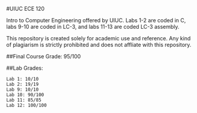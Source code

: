 #UIUC ECE 120

Intro to Computer Engineering offered by UIUC. Labs 1-2 are coded in C, labs 9-10 are coded in LC-3, and labs 11-13 are coded LC-3 assembly.

This repository is created solely for academic use and reference. Any kind of plagiarism is strictly prohibited and does not affliate with this repository.

##Final Course Grade: 95/100

##Lab Grades:

	Lab 1: 10/10
	Lab 2: 19/19
	Lab 9: 10/10
	Lab 10: 90/100
	Lab 11: 85/85
	Lab 12: 100/100